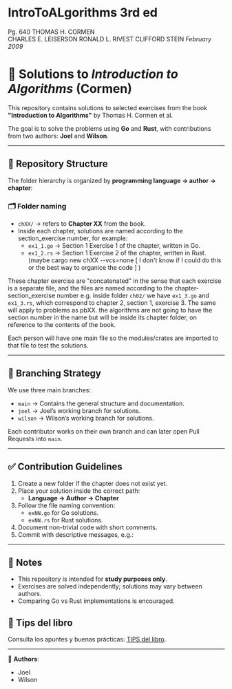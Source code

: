 # IntroToALgorithms 3rd ed
Pg. 640
THOMAS H. CORMEN  
CHARLES E. LEISERSON 
RONALD L. RIVEST 
CLIFFORD STEIN 
*February 2009*
# 📘 Solutions to *Introduction to Algorithms* (Cormen)

This repository contains solutions to selected exercises from the book **"Introduction to Algorithms"** by Thomas H. Cormen et al.  

The goal is to solve the problems using **Go** and **Rust**, with contributions from two authors: **Joel** and **Wilson**.

---

## 📂 Repository Structure

The folder hierarchy is organized by **programming language → author → chapter**:


### 🗂 Folder naming
- `chXX/` → refers to **Chapter XX** from the book.  
- Inside each chapter, solutions are named according to the section_exercise number, for example:
  - `ex1_1.go` → Section 1 Exercise 1 of the chapter, written in Go.  
  - `ex1_2.rs` → Section 1 Exercise 2 of the chapter, written in Rust.  
  (maybe cargo new chXX --vcs=none [ I don't know if I could do this or the best way to organice the code  ] )

These chapter exercise are "concatenated" in the sense that each exercise is a separate file, and the files are named according to the chapter-section_exercise number e.g. inside folder `ch02/` we have `ex1_3.go` and `ex1_3.rs`, which correspond to chapter 2, section 1, exercise 3. The same will apply to problems as pbXX. the algorithms are not going to have the section number in the name but will be inside its chapter folder, on reference to the contents of the book.

Each person will have one main file so the modules/crates are imported to that file to test the solutions.

---

## 🔀 Branching Strategy

We use three main branches:

- `main` → Contains the general structure and documentation.  
- `joel` → Joel’s working branch for solutions.  
- `wilson` → Wilson’s working branch for solutions.  

Each contributor works on their own branch and can later open Pull Requests into `main`.

---

## ✅ Contribution Guidelines

1. Create a new folder if the chapter does not exist yet.  
2. Place your solution inside the correct path:
   - **Language → Author → Chapter**  
3. Follow the file naming convention:  
   - `exNN.go` for Go solutions.  
   - `exNN.rs` for Rust solutions.  
4. Document non-trivial code with short comments.  
5. Commit with descriptive messages, e.g.:  

---

## 📌 Notes
- This repository is intended for **study purposes only**.  
- Exercises are solved independently; solutions may vary between authors.  
- Comparing Go vs Rust implementations is encouraged.  

## 📝 Tips del libro
Consulta los apuntes y buenas prácticas: [TIPS del libro](./TIPS.md).

---

👥 **Authors**:  
- Joel  
- Wilson
